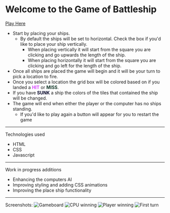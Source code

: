 # **Welcome to the Game of Battleship**
[Play Here](https://skylor727.github.io/battleship/)
- Start by placing your ships.
    - By default the ships will be set to horizontal. Check the box if you'd like to place your ship vertically.
        - When placing vertically it will start from the square you are clicking and go upwards the length of the ship.
        - When placing horizontally it will start from the square you are clicking and go left for the length of the ship.
- Once all ships are placed the game will begin and it will be your turn to pick a location to fire.
- Once you select a location the grid box will be colored based on if you landed a <span style="color:#d745ff">**HIT**</span> or <span style="color:#15392a">**MISS**</span>.
- If you have <span style="color:#09092c">**SUNK**</span> a ship the colors of the tiles that contained the ship will be changed.
- The game will end when either the player or the computer has no ships standing.
    - If you'd like to play again a button will appear for you to restart the game
---
Technologies used
   - HTML 
   - CSS
   - Javascript
---
Work in progress additions
   - Enhancing the computers AI
   - Improving styling and adding CSS animations
   - Improving the place ship functionality
---
Screenshots:
![Gameboard](https://i.imgur.com/6zSCDlV.png)
![CPU winning](https://i.imgur.com/QY6miCk.png)
![Player winning](https://i.imgur.com/6ofFqPp.png)
![First turn](https://i.imgur.com/MGlKGJL.png)
